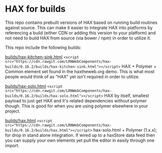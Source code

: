 # HAX for builds
This repo contains prebuilt versions of HAX based on running build routines against source. This can make it easier to integrate HAX into platforms by referencing a build (either CDN or adding this version to your platform) and not need to build HAX from source (via bower / npm) in order to utilize it.

This repo include the following builds:

[builds/hax-kitchen-sink.html](builds/hax-kitchen-sink.html)
`<script src="https://cdn.rawgit.com/LRNWebComponents/hax-builds/0.16.2/builds/hax-kitchen-sink.html"></script>`
HAX + Polymer + Common element set found in the haxtheweb.org demo. This is what most people would think of as "HAX" yet isn't required in order to utilize.

[builds/hax-solo.html](builds/hax-solo.html)
`<script src="https://cdn.rawgit.com/LRNWebComponents/hax-builds/0.16.2/builds/hax-solo.html"></script>`
HAX by itself, smallest payload to just get HAX and it's related dependencies without polymer though. This is good for when you are using polymer elsewhere in your project.

[builds/hax.html](builds/hax.html)
`<script src="https://cdn.rawgit.com/LRNWebComponents/hax-builds/0.16.2/builds/hax.html"></script>`
hax-solo.html + Polymer (1.x.x); for drop in stand alone integration. If wired up to a haxStore data feed then you can supply your own elements yet pull the editor in easily through one import.

